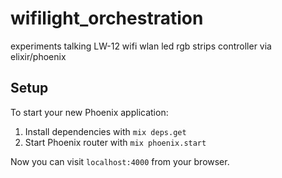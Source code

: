 # wifilight_orchestration

experiments talking LW-12 wifi wlan led rgb strips controller via elixir/phoenix


## Setup

To start your new Phoenix application:

1. Install dependencies with `mix deps.get`
2. Start Phoenix router with `mix phoenix.start`

Now you can visit `localhost:4000` from your browser.

